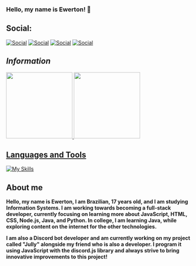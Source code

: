 ### Hello, my name is Ewerton! 👋

## Social:
[![Social](https://skillicons.dev/icons?i=discord)](https://discord.com/users/551374220953649181)
[![Social](https://skillicons.dev/icons?i=linkedin)](https://www.linkedin.com/in/ewertonlx?lipi=urn%3Ali%3Apage%3Ad_flagship3_profile_view_base_contact_details%3B%2BXvPf9gATIGyN6LLhOKcZw%3D%3D)
[![Social](https://skillicons.dev/icons?i=gmail)](mailto:ewerton123ofc@gmail.com)
[![Social](https://skillicons.dev/icons?i=x)](mailto:ewerton123ofc@gmail.com)

## _Information_
<div>
<a href="https://www.github.com/ewertonlx">
<img height="180em" src="https://github-readme-stats.vercel.app/api?username=ewertonlx&show_icons=true&theme=chartreuse-dark"/>
<img height="180em" src="https://github-readme-stats.vercel.app/api/top-langs/?username=ewertonlx&langs_count=8&layout=compact&theme=chartreuse-dark"/>
</div>

## Languages and Tools
[![My Skills](https://skillicons.dev/icons?i=html,css,js,py,java,mongodb,vscode,notion,discord,discordjs)](https://skillicons.dev)
##

## About me
**Hello, my name is Ewerton, I am Brazilian, 17 years old, and I am studying Information Systems. I am working towards becoming a full-stack developer, currently focusing on learning more about JavaScript, HTML, CSS, Node.js, Java, and Python. In college, I am learning Java, while exploring content on the internet for the other technologies.**

**I am also a Discord bot developer and am currently working on my project called "Jully" alongside my friend who is also a developer. I program it using JavaScript with the discord.js library and always strive to bring innovative improvements to this project!**
